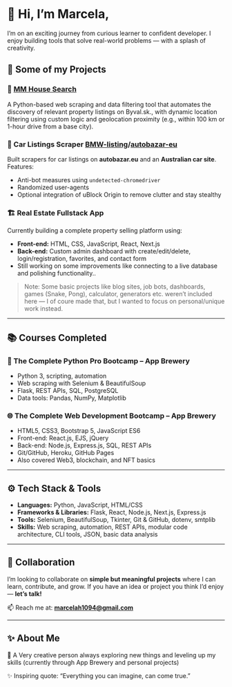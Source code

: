 # 👋 Hi, I’m Marcela,

I’m on an exciting journey from curious learner to confident developer. 
I enjoy building tools that solve real-world problems — with a splash of creativity.

## 🔨 Some of my Projects 

### 🏡 [MM House Search](https://github.com/Mac7cka/MM-house-search)
A Python-based web scraping and data filtering tool that automates the discovery of relevant property listings on Byval.sk., 
with dynamic location filtering using custom logic and geolocation proximity (e.g., within 100 km or 1-hour drive from a base city).  

### 🚗 Car Listings Scraper [BMW-listing](https://github.com/Mac7cka/BMW-listing)/[autobazar-eu](https://github.com/Mac7cka/autobazar-eu)  
Built scrapers for car listings on **autobazar.eu** and an **Australian car site**.  
Features:
- Anti-bot measures using `undetected-chromedriver`
- Randomized user-agents
- Optional integration of uBlock Origin to remove clutter and stay stealthy

### 🏗️ Real Estate Fullstack App 
Currently building a complete property selling platform using:
- **Front-end:** HTML, CSS, JavaScript, React, Next.js
- **Back-end:** Custom admin dashboard with create/edit/delete, login/registration, favorites, and contact form
- Still working on some improvements like connecting to a live database and polishing functionality..

> Note: Some basic projects like blog sites, job bots, dashboards, games (Snake, Pong), calculator,
  generators etc. weren’t included here — I of coure made that, but I wanted to focus on personal/unique work instead.

---

## 📚 Courses Completed

### 🐍 The Complete Python Pro Bootcamp – App Brewery
- Python 3, scripting, automation
- Web scraping with Selenium & BeautifulSoup
- Flask, REST APIs, SQL, PostgreSQL
- Data tools: Pandas, NumPy, Matplotlib

### 🌐 The Complete Web Development Bootcamp – App Brewery
- HTML5, CSS3, Bootstrap 5, JavaScript ES6
- Front-end: React.js, EJS, jQuery
- Back-end: Node.js, Express.js, SQL, REST APIs
- Git/GitHub, Heroku, GitHub Pages
- Also covered Web3, blockchain, and NFT basics

---

## ⚙️ Tech Stack & Tools

- **Languages:** Python, JavaScript, HTML/CSS
- **Frameworks & Libraries:** Flask, React, Node.js, Next.js, Express.js
- **Tools:** Selenium, BeautifulSoup, Tkinter, Git & GitHub, dotenv, smtplib
- **Skills:** Web scraping, automation, REST APIs, modular code architecture, CLI tools, JSON, basic data analysis

---

## 🤝 Collaboration

I’m looking to collaborate on **simple but meaningful projects** where I can learn, contribute, and grow.
If you have an idea or project you think I’d enjoy — **let’s talk!**

📫 Reach me at: **marcelah1094@gmail.com**

---

## ✨ About Me

👀 A Very creative person always exploring new things and leveling up my skills (currently through App Brewery and personal projects)

✨ Inspiring quote:
“Everything you can imagine, can come true.”

  
<!---
Mac7cka/Mac7cka is a ✨ special ✨ repository because its `README.md` (this file) appears on your GitHub profile.
You can click the Preview link to take a look at your changes.
--->
